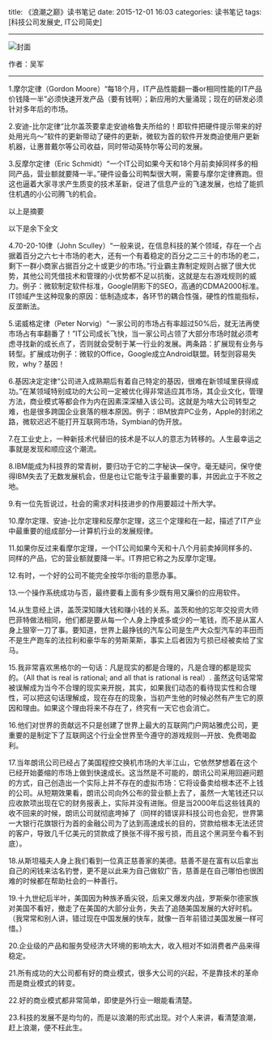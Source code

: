 title: 《浪潮之巅》读书笔记
date: 2015-12-01 16:03
categories: 读书笔记
tags: [科技公司发展史, IT公司简史]

---

![封面](http://a.hiphotos.baidu.com/baike/c0%3Dbaike116%2C5%2C5%2C116%2C38/sign=c14ce66439dbb6fd3156ed74684dc07d/aa64034f78f0f7363f551e9e0a55b319eac41381.jpg)

作者：吴军

---

1.摩尔定律（Gordon Moore）“每18个月，IT产品性能翻一番or相同性能的IT产品价钱降一半”必须快速开发产品（要有钱啊）；新应用的大量涌现；现在的研发必须针对多年后的市场。

2.安迪-比尔定律“比尔盖茨要拿走安迪格鲁夫所给的！即软件把硬件提示带来的好处用光鸟～”软件的更新带动了硬件的更新，微软为首的软件开发商迫使用户更新机器，让惠普戴尔等公司收益，同时带动英特尔等公司的发展。

3.反摩尔定律（Eric Schmidt）“一个IT公司如果今天和18个月前卖掉同样多的相同产品，营业额就要降一半。”硬件设备公司鸭梨很大啊，需要与摩尔定律赛跑。但这也逼着大家寻求产生质变的技术革新，促进了信息产业的飞速发展，也给了能抓住机遇的小公司腾飞的机会。

以上是摘要
<!--more-->
以下是余下全文

4.70-20-10律（John Sculley）“一般来说，在信息科技的某个领域，存在一个占据着百分之六七十市场的老大，还有一个有着稳定的百分之二三十的市场的老二，剩下一群小商家占据百分之十或更少的市场。”行业霸主靠制定规则占据了很大优势，其他公司凭借技术和管理的小优势都不足以抗衡，这就是左右游戏规则的威力。例子：微软制定软件标准，Google阴影下的SEO，高通的CDMA2000标准。IT领域产生这种现象的原因：低制造成本，各环节的耦合性强，硬性的性能指标，反垄断法。

5.诺威格定律（Peter Norvig）“一家公司的市场占有率超过50%后，就无法再使市场占有率翻番了！”IT公司成长飞快，当一家公司占领了大部分市场时就必须考虑寻找新的成长点了，否则就会受制于某一行业的发展。两条路：扩展现有业务与转型。扩展成功例子：微软的Office，Google成立Android联盟。转型则容易失败，why？基因！

6.基因决定定律“公司进入成熟期后有着自己特定的基因，很难在新领域里获得成功。”在某领域特别成功的大公司一定被优化得非常适应其市场，其企业文化，管理方法，商业模式等都会作为内在因素深深植入该公司。这就是为啥大公司转型之难，也是很多跨国企业衰落的根本原因。例子：IBM放弃PC业务，Apple的封闭之路，微软迟迟不能打开互联网市场，Symbian的伪开放。

7.在工业史上，一种新技术代替旧的技术是不以人的意志为转移的。人生最幸运之事就是发现和顺应这个潮流。

8.IBM能成为科技界的常青树，要归功于它的二字秘诀—保守。毫无疑问，保守使得IBM失去了无数发展机会，但是也让它能专注于最重要的事，并因此立于不败之地。

9.有一位先哲说过，社会的需求对科技进步的作用要超过十所大学。

10.摩尔定理、安迪-比尔定理和反摩尔定理，这三个定理和在一起，描述了IT产业中最重要的组成部分—计算机行业的发展规律。

11.如果你反过来看摩尔定理，一个IT公司如果今天和十八个月前卖掉同样多的、同样的产品，它的营业额就要降一半。IT界把它称之为反摩尔定理。

12.有时，一个好的公司不能完全按华尔街的意愿办事。

13.一个操作系统成功与否，最终要看上面有多少既有用又廉价的应用软件。

14.从生意经上讲，盖茨深知赚大钱和赚小钱的关系。盖茨和他的忘年交投资大师巴菲特做法相同，他们都是要从每一个人身上挣或多或少的一笔钱，而不是从富人身上狠宰一刀了事。要知道，世界上最挣钱的汽车公司是生产大众型汽车的丰田而不是生产跑车的法拉利和豪华车的劳斯莱斯，事实上后者因为亏损已经被卖给了宝马。

15.我非常喜欢黑格尔的一句话：凡是现实的都是合理的，凡是合理的都是现实的。（All that is real is rational; and all that is rational is real）. 虽然这句话常常被误解成为当今不合理的现实来开脱，其实，如果我们动态的看待现实性和合理性，可以把这句话理解成，现在存在的现象，当初产生他的时候必然有产生它的原因和理由。如果这个理由将来不存在了，终究有一天它也会消亡。

16.他们对世界的贡献远不只是创建了世界上最大的互联网门户网站雅虎公司，更重要的是制定下了互联网这个行业全世界至今遵守的游戏规则—开放、免费喝盈利。

17.当年朗讯公司已经占了美国程控交换机市场的大半江山，它依然梦想着在这个已经开始萎缩的市场上做到快速成长。这当然是不可能的，朗讯公司采用回避问题的方式，自己创造出一个实际上并不存在的虚拟市场：它将设备卖给根本还不上钱的公司。从短期效果看，朗讯公司向外公布的营业额上去了，虽然一大笔钱还只以应收款项出现在它的财务报表上，实际并没有进账。但是当2000年后这些钱真的收不回来的时候，朗讯公司就彻底垮掉了（同样的错误非科技公司也会犯，世界第一大银行花旗银行为首的金融公司为了达到高速成长的目的，贷款给根本无法还贷的客户，导致几千亿美元的贷款成了换张不得不报亏损，而且这个黑洞至今看不到底）。

18.从斯坦福夫人身上我们看到一位真正慈善家的美德。慈善不是在富有以后拿出自己的闲钱来沽名钓誉，更不是以此来为自己做软广告，慈善是在自己哪怕也很困难的时候都在帮助社会的一种善行。

19.十九世纪后半叶，美国因为种族矛盾尖锐，后来又爆发内战，罗斯柴尔德家族对美国不看好，撤走了在美国的大部分业务，失去了追随美国发展的大好时机。（我常常和别人讲，错过现在中国发展的快车，就像一百年前错过美国发展一样可惜。）

20.企业级的产品和服务受经济大环境的影响太大，收入相对不如消费者产品来得稳定。

21.所有成功的大公司都有好的商业模式，很多大公司的兴起，不是靠技术的革命而是商业模式的转变。

22.好的商业模式都非常简单，即使是外行业一眼能看清楚。

23.科技的发展不是均匀的，而是以浪潮的形式出现。对个人来讲，看清楚浪潮，赶上浪潮，便不枉此生。
